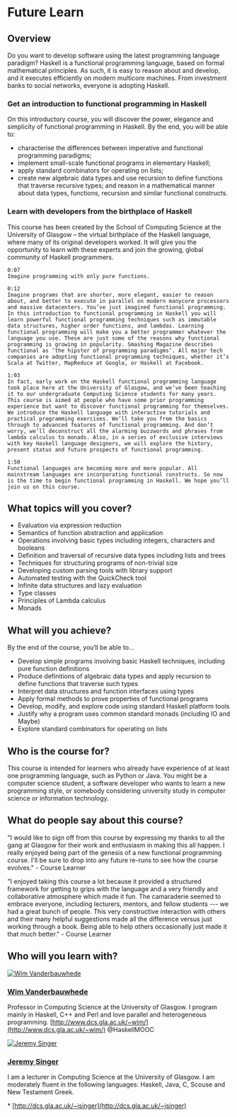 # Future Learn

## Overview

Do you want to develop software using the latest programming language paradigm? Haskell is a functional programming language, based on formal mathematical principles. As such, it is easy to reason about and develop, and it executes efficiently on modern multicore machines. From investment banks to social networks, everyone is adopting Haskell.

### Get an introduction to functional programming in Haskell

On this introductory course, you will discover the power, elegance and simplicity of functional programming in Haskell. By the end, you will be able to:

- characterise the differences between imperative and functional programming paradigms;
- implement small-scale functional programs in elementary Haskell;
- apply standard combinators for operating on lists;
- create new algebraic data types and use recursion to define functions that traverse recursive types; and reason in a mathematical manner about data types, functions, recursion and similar functional constructs.

### Learn with developers from the birthplace of Haskell

This course has been created by the School of Computing Science at the University of Glasgow – the virtual birthplace of the Haskell language, where many of its original developers worked. It will give you the opportunity to learn with these experts and join the growing, global community of Haskell programmers.

```
0:07
Imagine programming with only pure functions.

0:12
Imagine programs that are shorter, more elegant, easier to reason about, and better to execute in parallel on modern manycore processors and massive datacenters. You’ve just imagined functional programming. In this introduction to functional programming in Haskell you will learn powerful functional programming techniques such as immutable data structures, higher order functions, and lambdas. Learning functional programming will make you a better programmer whatever the language you use. These are just some of the reasons why functional programming is growing in popularity. Smashing Magazine describes functional as ‘the hipster of programming paradigms’. All major tech companies are adopting functional programming techniques, whether it’s Scala at Twitter, MapReduce at Google, or Haskell at Facebook.

1:03
In fact, early work on the Haskell functional programming language took place here at the University of Glasgow, and we’ve been teaching it to our undergraduate Computing Science students for many years. This course is aimed at people who have some prior programming experience but want to discover functional programming for themselves. We introduce the Haskell language with interactive tutorials and practical programming exercises. We’ll take you from the basics through to advanced features of functional programming. And don’t worry, we’ll deconstruct all the alarming buzzwords and phrases from lambda calculus to monads. Also, in a series of exclusive interviews with key Haskell language designers, we will explore the history, present status and future prospects of functional programming.

1:50
Functional languages are becoming more and more popular. All mainstream languages are incorporating functional constructs. So now is the time to begin functional programming in Haskell. We hope you’ll join us on this course.
```

## What topics will you cover?

- Evaluation via expression reduction
- Semantics of function abstraction and application
- Operations involving basic types including integers, characters and booleans
- Definition and traversal of recursive data types including lists and trees
- Techniques for structuring programs of non-trivial size
- Developing custom parsing tools with library support
- Automated testing with the QuickCheck tool
- Infinite data structures and lazy evaluation
- Type classes
- Principles of Lambda calculus
- Monads

## What will you achieve?

By the end of the course, you‘ll be able to...

- Develop simple programs involving basic Haskell techniques, including pure function definitions
- Produce definitions of algebraic data types and apply recursion to define functions that traverse such types
- Interpret data structures and function interfaces using types
- Apply formal methods to prove properties of functional programs
- Develop, modify, and explore code using standard Haskell platform tools
- Justify why a program uses common standard monads (including IO and Maybe)
- Explore standard combinators for operating on lists

## Who is the course for?

This course is intended for learners who already have experience of at least one programming language, such as Python or Java. You might be a computer science student, a software developer who wants to learn a new programming style, or somebody considering university study in computer science or information technology.

## What do people say about this course?

"I would like to sign off from this course by expressing my thanks to all the gang at Glasgow for their work and enthusiasm in making this all happen. I really enjoyed being part of the genesis of a new functional programming course. I'll be sure to drop into any future re-runs to see how the course evolves." - Course Learner

"I enjoyed taking this course a lot because it provided a structured framework for getting to grips with the language and a very friendly and collaborative atmosphere which made it fun. The camaraderie seemed to embrace everyone, including lecturers, mentors, and fellow students --- we had a great bunch of people. This very constructive interaction with others and their many helpful suggestions made all the difference versus just working through a book. Being able to help others occasionally just made it that much better." - Course Learner

## Who will you learn with?

[![Wim Vanderbauwhede](https://ugc.futurelearn.com/uploads/images/33/a8/profile_image_33a83925-2e8a-40ed-9305-e26504461682.jpg)](https://www.futurelearn.com/profiles/2175260)

### [Wim Vanderbauwhede](https://www.futurelearn.com/profiles/2175260)

Professor in Computing Science at the University of Glasgow. I program mainly in Haskell, C++ and Perl and love parallel and heterogeneous programming. [http://www.dcs.gla.ac.uk/~wim/](http://www.dcs.gla.ac.uk/~wim/)
@HaskellMOOC

[![Jeremy Singer](https://ugc.futurelearn.com/uploads/images/14/ff/profile_image_14ff0201-2358-4780-b9ab-e4500bb79ec8.jpg)](https://www.futurelearn.com/profiles/1884921)

### [Jeremy Singer](https://www.futurelearn.com/profiles/1884921)

I am a lecturer in Computing Science at the University of Glasgow. I am moderately fluent in the following languages: Haskell, Java, C, Scouse and New Testament Greek.

\* [http://dcs.gla.ac.uk/~jsinger](http://dcs.gla.ac.uk/~jsinger)

